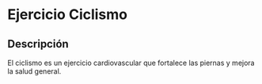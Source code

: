 # Ejercicio Ciclismo

## Descripción
El ciclismo es un ejercicio cardiovascular que fortalece las piernas y mejora la salud general.